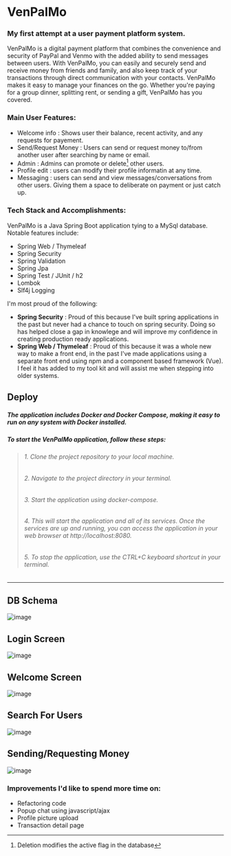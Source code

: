 # VenPalMo
### My first attempt at a user payment platform system.

VenPalMo is a digital payment platform that combines the convenience and security of PayPal and Venmo with the added ability to send messages between users. With VenPalMo, you can easily and securely send and receive money from friends and family, and also keep track of your transactions through direct communication with your contacts. VenPalMo makes it easy to manage your finances on the go. Whether you're paying for a group dinner, splitting rent, or sending a gift, VenPalMo has you covered.

### Main User Features:
- Welcome info : Shows user their balance, recent activity, and any requests for payement.
- Send/Request Money : Users can send or request money to/from another user after searching by name or email.
- Admin : Admins can promote or delete[^1] other users.
- Profile edit : users can modify their profile informatin at any time.
- Messaging : users can send and view messages/conversations from other users. Giving them a space to deliberate on payment or just catch up.

### Tech Stack and Accomplishments:
VenPalMo is a Java Spring Boot application tying to a MySql database. Notable features include:
  - Spring Web / Thymeleaf
  - Spring Security
  - Spring Validation
  - Spring Jpa
  - Spring Test / JUnit / h2
  - Lombok
  - Slf4j Logging

I'm most proud of the following:
  - **Spring Security** : Proud of this because I've built spring applications in the past but never had a chance to touch on spring security. Doing so has helped close a gap in knowlege and will improve my confidence in creating production ready applications.
  - **Spring Web / Thymeleaf** : Proud of this because it was a whole new way to make a front end, in the past I've made applications using a separate front end using npm and a component based framework (Vue). I feel it has added to my tool kit and will assist me when stepping into older systems.

## Deploy
##### The application includes Docker and Docker Compose, making it easy to run on any system with Docker installed.

##### To start the VenPalMo application, follow these steps:
>######  1. Clone the project repository to your local machine.
>######  2. Navigate to the project directory in your terminal.
>######  3. Start the application using docker-compose.
>######  4. This will start the application and all of its services. Once the services are up and running, you can access the application in your web browser at http://localhost:8080.
>######  5. To stop the application, use the CTRL+C keyboard shortcut in your terminal.

-----------------------------------------------------------------------------------------------------------------------------------------------------------------------


## DB Schema

![image](https://user-images.githubusercontent.com/63884066/207633245-b6fc36a9-5c56-4679-98cf-cd0c84e2d449.png)

## Login Screen

![image](https://user-images.githubusercontent.com/63884066/207629924-70bb1f5b-5dfd-4008-b457-7d7dc84ab43f.png)

## Welcome Screen

![image](https://user-images.githubusercontent.com/63884066/207628757-341d3a04-fb27-4534-942f-6bc819aaf41f.png)

## Search For Users

![image](https://user-images.githubusercontent.com/63884066/207628021-7753ff25-5f0b-4d68-b325-ccbdd59668fb.png)

## Sending/Requesting Money

![image](https://user-images.githubusercontent.com/63884066/207628374-c58c33e9-82ed-407f-b97c-320bc030fbde.png)


### Improvements I'd like to spend more time on:
 - Refactoring code
 - Popup chat using javascript/ajax
 - Profile picture upload
 - Transaction detail page


[^1]: Deletion modifies the active flag in the database
